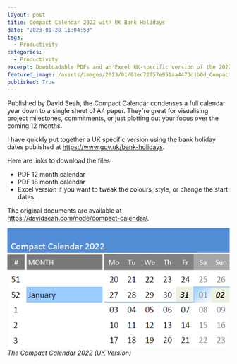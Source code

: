 ```yaml
---
layout: post
title: Compact Calendar 2022 with UK Bank Holidays
date: "2023-01-28 11:04:53"
tags:
  - Productivity
categories:
  - Productivity
excerpt: Downloadable PDFs and an Excel UK-specific version of the 2022 Compact Calendar by David Seah.
featured_image: /assets/images/2023/01/61ec72f57e951aa4473d1b0d_Compact-Calendar-2022.png
published: True
---
```

Published by David Seah, the Compact Calendar condenses a full calendar year down to a single sheet of A4 paper. They're great for visualising project milestones, commitments, or just plotting out your focus over the coming 12 months.

I have quickly put together a UK specific version using the bank holiday dates published at https://www.gov.uk/bank-holidays.

Here are links to download the files:

  * PDF 12 month calendar
  * PDF 18 month calendar
  * Excel version if you want to tweak the colours, style, or change the start dates.



The original documents are available at https://davidseah.com/node/compact-calendar/.

![](/assets/images/2023/01/image-12.png) _The Compact Calendar 2022 (UK Version)_
